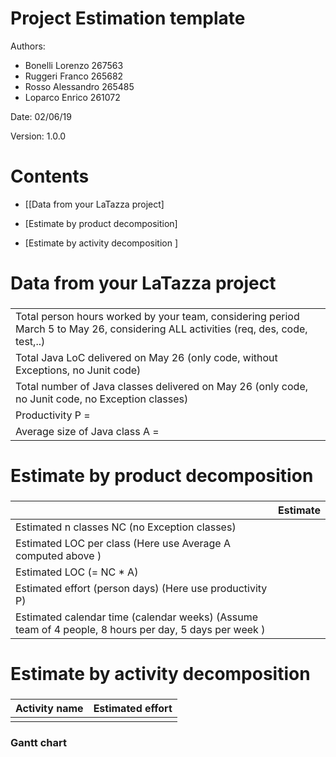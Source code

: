 # Project Estimation  template

Authors:
* Bonelli Lorenzo 267563  
* Ruggeri Franco 265682  
* Rosso Alessandro 265485  
* Loparco Enrico 261072  

Date: 02/06/19

Version: 1.0.0


# Contents

- [[Data from your LaTazza project]

- [Estimate by product decomposition]
- [Estimate by activity decomposition ]


# Data from your LaTazza project

###

| | |
| ----------- | ------------------------------- | 
|         Total person hours  worked by your  team, considering period March 5 to May 26, considering ALL activities (req, des, code, test,..)    |   |             
|Total Java LoC delivered on May 26 (only code, without Exceptions, no Junit code) | |
| Total number of Java classes delivered on May 26 (only code, no Junit code, no Exception classes)| |
| Productivity P =| |
|Average size of Java class A = | |


# Estimate by product decomposition

### 

|             | Estimate                        |             
| ----------- | ------------------------------- |  
| Estimated n classes NC (no Exception classes)  |                             |             
| Estimated LOC per class  (Here use Average A computed above )      |                            | 
| Estimated LOC (= NC * A) | |
| Estimated effort  (person days) (Here use productivity P)  |                                      |      
| Estimated calendar time (calendar weeks) (Assume team of 4 people, 8 hours per day, 5 days per week ) |                    |               


# Estimate by activity decomposition

### 

|         Activity name    | Estimated effort    |             
| ----------- | ------------------------------- | 
| | |


### Gantt chart



